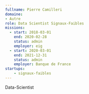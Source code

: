 ```yaml
---
fullname: Pierre Camilleri
domaine:
- Autre
role: Data Scientist Signaux-Faibles
missions:
  - start: 2018-03-01
    end: 2020-02-28
    status: admin
    employer: eig
  - start: 2020-03-01
    end: 2021-12-31
    status: admin
    employer: Banque de France
startups:
    - signaux-faibles
---
```


Data-Scientist
